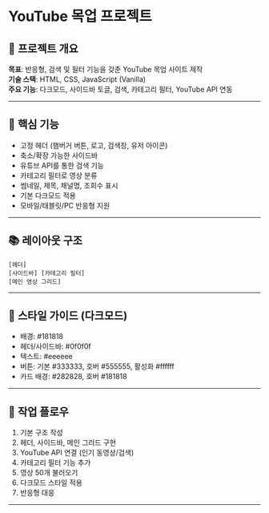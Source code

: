 # YouTube 목업 프로젝트

## 📄 프로젝트 개요

**목표**: 반응형, 검색 및 필터 기능을 갖춘 YouTube 목업 사이트 제작  
**기술 스택**: HTML, CSS, JavaScript (Vanilla)  
**주요 기능**: 다크모드, 사이드바 토글, 검색, 카테고리 필터, YouTube API 연동

---

## 🔢 핵심 기능

- 고정 헤더 (햄버거 버튼, 로고, 검색창, 유저 아이콘)
- 축소/확장 가능한 사이드바
- 유튜브 API를 통한 검색 기능
- 카테고리 필터로 영상 분류
- 썸네일, 제목, 채널명, 조회수 표시
- 기본 다크모드 적용
- 모바일/태블릿/PC 반응형 지원

---

## 📚 레이아웃 구조

```
[헤더]
[사이드바] [카테고리 필터]
[메인 영상 그리드]
```

---

## 🎨 스타일 가이드 (다크모드)

- 배경: #181818
- 헤더/사이드바: #0f0f0f
- 텍스트: #eeeeee
- 버튼: 기본 #333333, 호버 #555555, 활성화 #ffffff
- 카드 배경: #282828, 호버 #181818

---

## 📅 작업 플로우

1. 기본 구조 작성
2. 헤더, 사이드바, 메인 그리드 구현
3. YouTube API 연결 (인기 동영상/검색)
4. 카테고리 필터 기능 추가
5. 영상 50개 불러오기
6. 다크모드 스타일 적용
7. 반응형 대응

---
